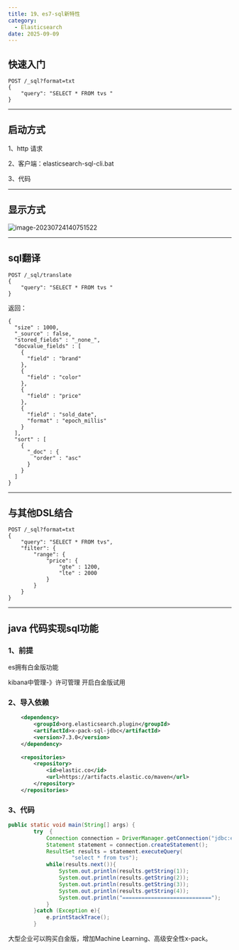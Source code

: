```yaml
---
title: 19、es7-sql新特性
category:
  - Elasticsearch
date: 2025-09-09
---
```


<!-- more -->

## 快速入门

```
POST /_sql?format=txt
{
    "query": "SELECT * FROM tvs "
}
```

---

## 启动方式

1、http 请求

2、客户端：elasticsearch-sql-cli.bat

3、代码

---

## 显示方式

![image-20230724140751522](https://studyimages.oss-cn-beijing.aliyuncs.com/img/Elasticsearch/202307241407590.png)

---

## sql翻译

```
POST /_sql/translate
{
    "query": "SELECT * FROM tvs "
}
```

返回：

```
{
  "size" : 1000,
  "_source" : false,
  "stored_fields" : "_none_",
  "docvalue_fields" : [
    {
      "field" : "brand"
    },
    {
      "field" : "color"
    },
    {
      "field" : "price"
    },
    {
      "field" : "sold_date",
      "format" : "epoch_millis"
    }
  ],
  "sort" : [
    {
      "_doc" : {
        "order" : "asc"
      }
    }
  ]
}
```

---

## 与其他DSL结合

```
POST /_sql?format=txt
{
    "query": "SELECT * FROM tvs",
    "filter": {
        "range": {
            "price": {
                "gte" : 1200,
                "lte" : 2000
            }
        }
    }
}
```

---

## java 代码实现sql功能

### 1、前提

es拥有白金版功能

kibana中管理-》许可管理 开启白金版试用

### 2、导入依赖

```xml
    <dependency>
        <groupId>org.elasticsearch.plugin</groupId>
        <artifactId>x-pack-sql-jdbc</artifactId>
        <version>7.3.0</version>
    </dependency>
    
    <repositories>
        <repository>
            <id>elastic.co</id>
            <url>https://artifacts.elastic.co/maven</url>
        </repository>
    </repositories>
```

### 3、代码

```java
public static void main(String[] args) {
        try  {
            Connection connection = DriverManager.getConnection("jdbc:es://http://localhost:9200");
            Statement statement = connection.createStatement();
            ResultSet results = statement.executeQuery(
                    "select * from tvs");
            while(results.next()){
                System.out.println(results.getString(1));
                System.out.println(results.getString(2));
                System.out.println(results.getString(3));
                System.out.println(results.getString(4));
                System.out.println("============================");
            }
        }catch (Exception e){
            e.printStackTrace();
        }
```

大型企业可以购买白金版，增加Machine Learning、高级安全性x-pack。
